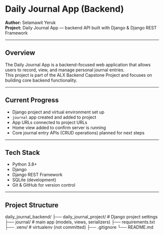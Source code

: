 # Daily Journal App (Backend)

**Author:** Selamawit Yeruk  
**Project:** Daily Journal App — backend API built with Django & Django REST Framework

---

## Overview
The Daily Journal App is a backend-focused web application that allows users to record, view, and manage personal journal entries.  
This project is part of the ALX Backend Capstone Project and focuses on building core backend functionality.

---

## Current Progress
- Django project and virtual environment set up
- `journal` app created and added to project
- App URLs connected to project URLs
- Home view added to confirm server is running
- Core journal entry APIs (CRUD operations) planned for next steps

---

## Tech Stack
- Python 3.8+
- Django
- Django REST Framework
- SQLite (development)
- Git & GitHub for version control

---

## Project Structure
daily_journal_backend/
├── daily_journal_project/   # Django project settings
├── journal/                 # main app (models, views, serializers)
├── requirements.txt
├── .venv/                   # virtualenv (not committed)
├── .gitignore
└── README.md
